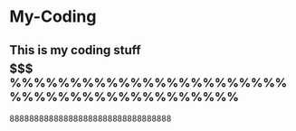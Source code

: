 # My-Coding
This is my coding stuff
$$$$$$$$$$$$$$$$$$$$$$$$$$$
%%%%%%%%%%%%%%%%%%%%%%%%%%%%%%%%%%%%%%%%%%
---------------------------------------
888888888888888888888888888888888
